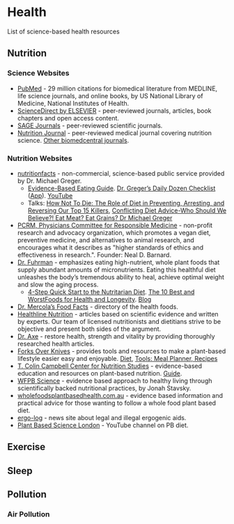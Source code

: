 # Health

List of science-based health resources

## Nutrition

### Science Websites

* [PubMed](https://www.ncbi.nlm.nih.gov/pubmed) - 29 million citations for biomedical literature from MEDLINE, life science journals, and online books, by US National Library of Medicine, National Institutes of Health.
* [ScienceDirect by ELSEVIER](https://www.sciencedirect.com) - peer-reviewed journals, articles, book chapters and open access content.
* [SAGE Journals](https://journals.sagepub.com) -  peer-reviewed scientific journals.
* [Nutrition Journal](https://nutritionj.biomedcentral.com/) - peer-reviewed medical journal covering nutrition science. [Other biomedcentral journals](https://www.biomedcentral.com/journals).

### Nutrition Websites

* [nutritionfacts](https://nutritionfacts.org) - non-commercial, science-based public service provided by Dr. Michael Greger.
  * [Evidence-Based Eating Guide](https://nutritionfacts.app.box.com/public/static/zj1sqcr4o9ytkg7mvv6vx9pv8aa08zz4.pdf?fbclid=IwAR2n_3DvZPe4tB7MfmXp1RqeCdjN0D-RYvYdrb5Zemyva1EEPCQ1WGjbxIo). [Dr. Greger’s Daily Dozen Checklist
](https://nutritionfacts.org/video/dr-gregers-daily-dozen-checklist/) ([App](https://play.google.com/store/apps/details?id=org.nutritionfacts.dailydozen&hl=en)). [YouTube](https://www.youtube.com/user/NutritionFactsOrg)
  * Talks: [How Not To Die: The Role of Diet in Preventing, Arresting, and Reversing Our Top 15 Killers](https://www.youtube.com/watch?v=lXXXygDRyBU), [Conflicting Diet Advice-Who Should We Believe?! Eat Meat? Eat Grains? Dr Michael Greger](https://www.youtube.com/watch?v=F3WXQqzxonY)
* [PCRM, Physicians Committee for Responsible Medicine](https://www.pcrm.org/) - non-profit research and advocacy organization, which promotes a vegan diet, preventive medicine, and alternatives to animal research, and encourages what it describes as "higher standards of ethics and effectiveness in research.". Founder: Neal D. Barnard.
* [Dr. Fuhrman](https://www.drfuhrman.com) - emphasizes eating high-nutrient, whole plant foods that supply abundant amounts of micronutrients. Eating this healthful diet unleashes the body’s tremendous ability to heal, achieve optimal weight and slow the aging process.
  * [4-Step Quick Start to the Nutritarian Diet](https://www.drfuhrman.com/get-started/quick-start). [The 10 Best and WorstFoods for Health and Longevity](https://www.drfuhrman.com/content-image.ashx?id=74ijkumzxty5q44jf2jb5j). [Blog](https://www.drfuhrman.com/get-started/eat-to-live-blog)
* [Dr. Mercola’s Food Facts](https://foodfacts.mercola.com/) - directory of the health foods.
* [Healthline Nutrition](https://www.healthline.com/nutrition) - articles based on scientific evidence and written by experts. Our team of licensed nutritionists and dietitians strive to be objective and present both sides of the argument.
* [Dr. Axe](https://draxe.com) - restore health, strength and vitality by providing thoroughly researched health articles.
* [Forks Over Knives](https://www.forksoverknives.com/) - provides tools and resources to make a plant-based lifestyle easier easy and enjoyable. [Diet](https://www.forksoverknives.com/what-to-eat/), [Tools: Meal Planner, Recipes](https://www.forksoverknives.com/tools/)
* [T. Colin Campbell Center for Nutrition Studies](https://nutritionstudies.org) - evidence-based education and resources on plant-based nutrition. [Guide](https://nutritionstudies.org/whole-food-plant-based-diet-guide/).
* [WFPB Science](https://wfpbscience.com/) - evidence based approach to healthy living through scientifically backed nutritional practices, by Jonah Stavsky.
* [wholefoodsplantbasedhealth.com.au](https://www.wholefoodsplantbasedhealth.com.au/) - evidence based information and practical advice for those wanting to follow a whole food plant based diet.
* [ergo-log](http://ergo-log.com/) - news site about legal and illegal ergogenic aids.
* [Plant Based Science London](https://www.youtube.com/channel/UCG7U-imx8hu6NLOxanXkROQ/videos) - YouTube channel on PB diet.

## Exercise


## Sleep


## Pollution

### Air Pollution
